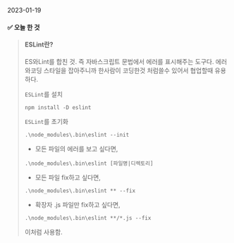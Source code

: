 2023-01-19

#### :white_check_mark: 오늘 한 것

> #### ESLint란?
>
> ES와Lint를 합친 것.  즉 자바스크립트 문법에서 에러를 표시해주는 도구다. 에러와코딩 스타일을  잡아주니까 한사람이 코딩한것 처럼쓸수 있어서 협업할때 유용하다.
>
>  `ESLint`를 설치
>
> ```null
> npm install -D eslint
> ```
>
> `ESLint`를 초기화
>
> ```null
> .\node_modules\.bin\eslint --init
> ```
>
> - 모든 파일의 에러를 보고 싶다면,
>
> ```null
> .\node_modules\.bin\eslint [파일명|디렉토리]
> ```
>
> - 모든 파일 fix하고 싶다면,
>
> ```null
> .\node_modules\.bin\eslint ** --fix
> ```
>
> - 확장자 .js 파일만 fix하고 싶다면,
>
> ```null
> .\node_modules\.bin\eslint **/*.js --fix
> ```
>
> 이처럼 사용함.
>
> 
>
> 